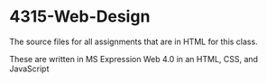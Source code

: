 # 4315-Web-Design
The source files for all assignments that are in HTML for this class.

These are written in MS Expression Web 4.0 in an HTML, CSS, and JavaScript
